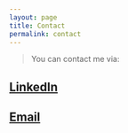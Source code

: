 ```yaml
---
layout: page
title: Contact
permalink: contact
---
```


> You can contact me via:

## <a href="https://www.linkedin.com/in/lewis-rye/" target="_blank">LinkedIn</a>
## <a href="mailto:lewis@lewisrye.tech" target="_blank">Email</a>
